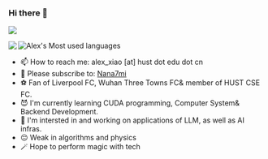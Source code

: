 ### Hi there 👋

![](https://komarev.com/ghpvc/?username=Alex4210987)

<img align="left" src="https://github-readme-stats.vercel.app/api?username=Alex4210987&show_icons=true&theme=onedark">

![Alex's Most used languages](https://github-readme-stats.vercel.app/api/top-langs?username=Alex4210987&show_icons=true&count_private=true&theme=gotham)

- 📫 How to reach me: alex_xiao [at] hust dot edu dot cn
- 🦈 Please subscribe to: [Nana7mi](https://space.bilibili.com/434334701)
- ⚽ Fan of Liverpool FC, Wuhan Three Towns FC& member of HUST CSE FC. 
- 😈 I'm currently learning CUDA programming, Computer System& Backend Development.
- 👀 I'm intersted in and working on applications of LLM, as well as AI infras.
- 😔 Weak in algorithms and physics
- 🪄 Hope to perform magic with tech
